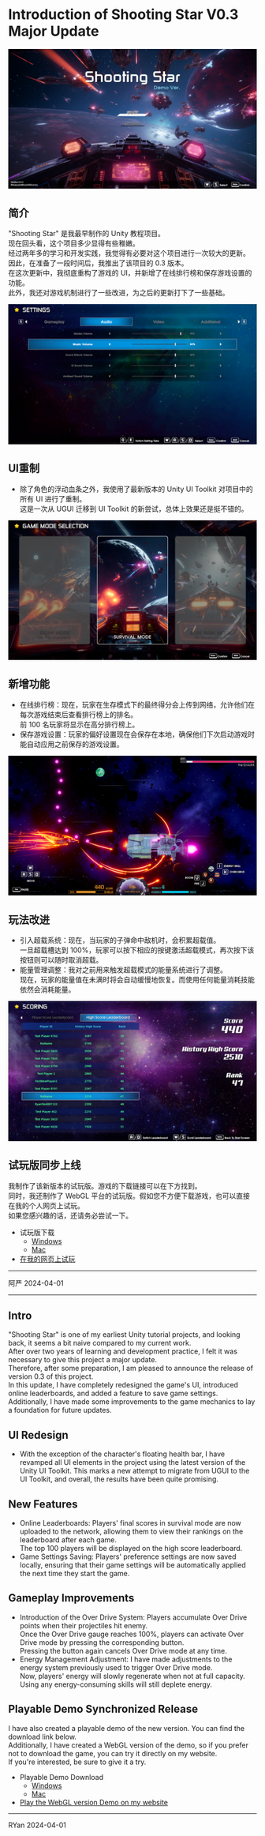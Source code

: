 # Introduction of Shooting Star V0.3 Major Update

![](../../../images/shooting-star/v0.3-marjor-update/1.png)

## 简介 

"Shooting Star" 是我最早制作的 Unity 教程项目。<br>现在回头看，这个项目多少显得有些稚嫩。<br>经过两年多的学习和开发实践，我觉得有必要对这个项目进行一次较大的更新。<br>因此，在准备了一段时间后，我推出了该项目的 0.3 版本。<br>在这次更新中，我彻底重构了游戏的 UI，并新增了在线排行榜和保存游戏设置的功能。<br>此外，我还对游戏机制进行了一些改进，为之后的更新打下了一些基础。

![](../../../images/shooting-star/v0.3-marjor-update/2.png)

## UI重制

- 除了角色的浮动血条之外，我使用了最新版本的 Unity UI Toolkit 对项目中的所有 UI 进行了重制。<br>这是一次从 UGUI 迁移到 UI Toolkit 的新尝试，总体上效果还是挺不错的。

![](../../../images/shooting-star/v0.3-marjor-update/3.png)

## 新增功能

- 在线排行榜：现在，玩家在生存模式下的最终得分会上传到网络，允许他们在每次游戏结束后查看排行榜上的排名。<br>前 100 名玩家将显示在高分排行榜上。
- 保存游戏设置：玩家的偏好设置现在会保存在本地，确保他们下次启动游戏时能自动应用之前保存的游戏设置。

![](../../../images/shooting-star/v0.3-marjor-update/4.png)

## 玩法改进

- 引入超载系统：现在，当玩家的子弹命中敌机时，会积累超载值。<br>一旦超载槽达到 100%，玩家可以按下相应的按键激活超载模式，再次按下该按钮则可以随时取消超载。
- 能量管理调整：我对之前用来触发超载模式的能量系统进行了调整。<br>现在，玩家的能量值在未满时将会自动缓慢地恢复。而使用任何能量消耗技能依然会消耗能量。

![](../../../images/shooting-star/v0.3-marjor-update/5.png)

## 试玩版同步上线

我制作了该新版本的试玩版。游戏的下载链接可以在下方找到。<br>同时，我还制作了 WebGL 平台的试玩版。假如您不方便下载游戏，也可以直接在我的个人网页上试玩。<br>如果您感兴趣的话，还请务必尝试一下。

- 试玩版下载
  - [Windows](../../../projects/unity/shooting-star/RYanXuDev_ShootingStar_V0.3.3_Windows_Development.zip)
  - [Mac](../../../projects/unity/shooting-star/RYanXuDev_ShootingStar_V0.3.3_Mac_Development.zip)
- [在我的网页上试玩](https://ryanxudev.github.io/)

----

阿严 2024-04-01

----

## Intro

"Shooting Star" is one of my earliest Unity tutorial projects, and looking back, it seems a bit naive compared to my current work. <br>
After over two years of learning and development practice, I felt it was necessary to give this project a major update. <br>Therefore, after some preparation, I am pleased to announce the release of version 0.3 of this project. <br>
In this update, I have completely redesigned the game's UI, introduced online leaderboards, and added a feature to save game settings. <br>
Additionally, I have made some improvements to the game mechanics to lay a foundation for future updates.

## UI Redesign

- With the exception of the character's floating health bar, I have revamped all UI elements in the project using the latest version of the Unity UI Toolkit. This marks a new attempt to migrate from UGUI to the UI Toolkit, and overall, the results have been quite promising.

## New Features

- Online Leaderboards: Players' final scores in survival mode are now uploaded to the network, allowing them to view their rankings on the leaderboard after each game. <br>
The top 100 players will be displayed on the high score leaderboard.
- Game Settings Saving: Players' preference settings are now saved locally, ensuring that their game settings will be automatically applied the next time they start the game.

## Gameplay Improvements

- Introduction of the Over Drive System: Players accumulate Over Drive points when their projectiles hit enemy. <br>Once the Over Drive gauge reaches 100%, players can activate Over Drive mode by pressing the corresponding button. <br>Pressing the button again cancels Over Drive mode at any time.
- Energy Management Adjustment: I have made adjustments to the energy system previously used to trigger Over Drive mode. <br>Now, players' energy will slowly regenerate when not at full capacity. Using any energy-consuming skills will still deplete energy.

## Playable Demo Synchronized Release

I have also created a playable demo of the new version. You can find the download link below. <br>Additionally, I have created a WebGL version of the demo, so if you prefer not to download the game, you can try it directly on my website. <br>If you're interested, be sure to give it a try.

- Playable Demo Download
  - [Windows](../../../projects/unity/shooting-star/RYanXuDev_ShootingStar_V0.3.3_Windows_Development.zip)
  - [Mac](../../../projects/unity/shooting-star/RYanXuDev_ShootingStar_V0.3.3_Mac_Development.zip)
- [Play the WebGL version Demo on my website](https://ryanxudev.github.io/)

----

RYan 2024-04-01
